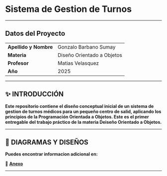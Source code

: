 # Sistema de Gestion de Turnos 

---
##  Datos del Proyecto  
|         |      |  
|-------------------|----------------------|  
| **Apellido y Nombre** | Gonzalo Barbano Sumay         |  
| **Materia**        | Diseño Orientado a Objetos |  
| **Profesor**       | Matias Velasquez |  
| **Año**           | 2025                 |  

---

## ✨ INTRODUCCIÓN  
**Este repositorio contiene el diseño conceptual inicial de un sistema de gestion de turnos médicos para un pequeño centro de salid, aplicando los principios de la Programación Orientada a Objetos. Este es el primer entregable del trabajo práctico de la materia Deiseño Orientado a Objetos.**
  
---

## 📁 DIAGRAMAS Y DISEÑOS
   **Puedes encontrar informacion adicional en:**
   
🔗 **[Anexo](anexos.md)**  


---
